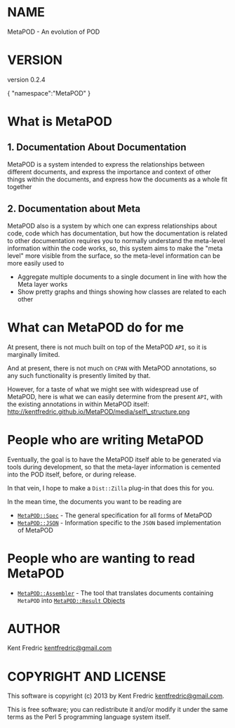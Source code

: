 # NAME

MetaPOD - An evolution of POD

# VERSION

version 0.2.4

{ "namespace":"MetaPOD" }



# What is MetaPOD

## 1\. Documentation About Documentation

MetaPOD is a system intended to express the relationships between different documents, and express the importance and context of other things within the documents, and express how the documents as a whole fit together

## 2\. Documentation about Meta

MetaPOD also is a system by which one can express relationships about code, code which has documentation, but how the documentation is related to other documentation requires you to normally understand the meta-level information within the code works, so, this system aims to make the "meta level" more visible from the surface, so the meta-level information can be more easily used to

- Aggregate multiple documents to a single document in line with how the Meta layer works
- Show pretty graphs and things showing how classes are related to each other

# What can MetaPOD do for me

At present, there is not much built on top of the MetaPOD `API`, so it is marginally limited.

And at present, there is not much on `CPAN` with MetaPOD annotations, so any such functionality is presently limited by that.

However, for a taste of what we might see with widespread use of MetaPOD, here is what we can easily determine from the present `API`, with the existing annotations in within MetaPOD itself: http://kentfredric.github.io/MetaPOD/media/self\_structure.png

# People who are writing MetaPOD

Eventually, the goal is to have the MetaPOD itself able to be generated via tools during development, so that the meta-layer information is cemented into the POD itself, before, or during release.

In that vein, I hope to make a `Dist::Zilla` plug-in that does this for you.

In the mean time, the documents you want to be reading are

- [`MetaPOD::Spec`](http://search.cpan.org/perldoc?MetaPOD::Spec) - The general specification for all forms of MetaPOD
- [`MetaPOD::JSON`](http://search.cpan.org/perldoc?MetaPOD::JSON) - Information specific to the `JSON` based implementation of MetaPOD

# People who are wanting to read MetaPOD

- [`MetaPOD::Assembler`](http://search.cpan.org/perldoc?MetaPOD::Assembler) - The tool that translates documents containing `MetaPOD` into [`MetaPOD::Result` Objects](http://search.cpan.org/perldoc?MetaPOD::Result)

# AUTHOR

Kent Fredric <kentfredric@gmail.com>

# COPYRIGHT AND LICENSE

This software is copyright (c) 2013 by Kent Fredric <kentfredric@gmail.com>.

This is free software; you can redistribute it and/or modify it under
the same terms as the Perl 5 programming language system itself.
